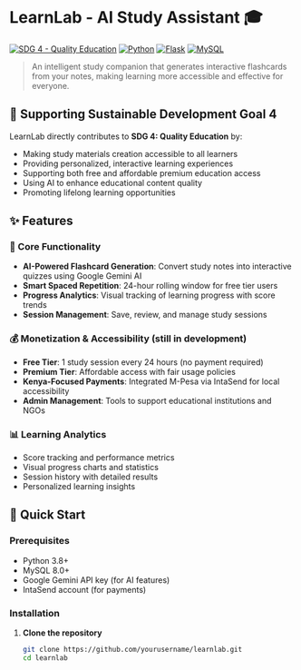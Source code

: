 # LearnLab - AI Study Assistant 🎓

[![SDG 4 - Quality Education](https://img.shields.io/badge/SDG-4_Quality_Education-0A96D6?style=for-the-badge&logo=un&logoColor=white)](https://sdgs.un.org/goals/goal4)
[![Python](https://img.shields.io/badge/Python-3.8%2B-3776AB?style=for-the-badge&logo=python&logoColor=white)](https://python.org)
[![Flask](https://img.shields.io/badge/Flask-2.0%2B-000000?style=for-the-badge&logo=flask&logoColor=white)](https://flask.palletsprojects.com/)
[![MySQL](https://img.shields.io/badge/MySQL-8.0%2B-4479A1?style=for-the-badge&logo=mysql&logoColor=white)](https://mysql.com)

> An intelligent study companion that generates interactive flashcards from your notes, making learning more accessible and effective for everyone.

## 🌟 Supporting Sustainable Development Goal 4

LearnLab directly contributes to **SDG 4: Quality Education** by:
- Making study materials creation accessible to all learners
- Providing personalized, interactive learning experiences
- Supporting both free and affordable premium education access
- Using AI to enhance educational content quality
- Promoting lifelong learning opportunities

## ✨ Features

### 🎯 Core Functionality
- **AI-Powered Flashcard Generation**: Convert study notes into interactive quizzes using Google Gemini AI
- **Smart Spaced Repetition**: 24-hour rolling window for free tier users
- **Progress Analytics**: Visual tracking of learning progress with score trends
- **Session Management**: Save, review, and manage study sessions

### 💰 Monetization & Accessibility (still in development)
- **Free Tier**: 1 study session every 24 hours (no payment required)
- **Premium Tier**: Affordable access with fair usage policies
- **Kenya-Focused Payments**: Integrated M-Pesa via IntaSend for local accessibility
- **Admin Management**: Tools to support educational institutions and NGOs

### 📊 Learning Analytics
- Score tracking and performance metrics
- Visual progress charts and statistics
- Session history with detailed results
- Personalized learning insights

## 🚀 Quick Start

### Prerequisites
- Python 3.8+
- MySQL 8.0+
- Google Gemini API key (for AI features)
- IntaSend account (for payments)

### Installation

1. **Clone the repository**
   ```bash
   git clone https://github.com/yourusername/learnlab.git
   cd learnlab

